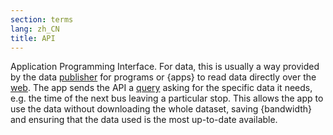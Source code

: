 ```yaml
---
section: terms
lang: zh_CN
title: API
---
```

Application Programming Interface. For data, this is usually a way provided by the data [publisher](/glossary/en/terms/publisher/) for programs or {apps} to read data directly over the [web](/glossary/en/terms/web/). The app sends the API a [query](/glossary/en/terms/query/) asking for the specific data it needs, e.g. the time of the next bus leaving a particular stop. This allows the app to use the data without downloading the whole dataset, saving {bandwidth} and ensuring that the data used is the most up-to-date available.
